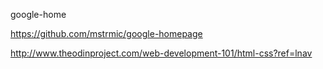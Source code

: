 google-home

https://github.com/mstrmic/google-homepage

http://www.theodinproject.com/web-development-101/html-css?ref=lnav
